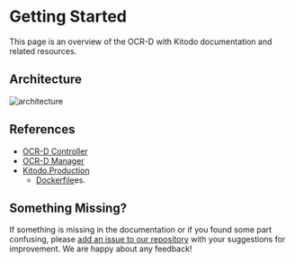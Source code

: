 # Getting Started

This page is an overview of the OCR-D with Kitodo documentation and related resources.

## Architecture
![architecture](https://i.imgur.com/UMiVd3Y.png)

## References

- [OCR-D Controller](https://github.com/slub/ocrd_controller)
- [OCR-D Manager](https://github.com/slub/ocrd_manager)
- [Kitodo.Production](https://github.com/markusweigelt/kitodo-production/tree/ocrd-main)
    - [Dockerfile](https://github.com/slub/kitodo-production-docker/tree/main/kitodo)es.

## Something Missing?

If something is missing in the documentation or if you found some part confusing, please [add an issue to our repository](https://github.com/slub/ocrd_kitodo/issues) with your suggestions for improvement. We are happy about any feedback!